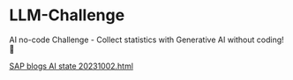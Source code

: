 # LLM-Challenge

AI no-code Challenge - Collect statistics with Generative AI without coding! 🤖

[SAP blogs AI state 20231002.html](https://htmlpreview.github.io/?https://github.com/itsergiu/LLM-Challenge/blob/main/SAP%20blogs%20AI%20state%2020231002.html)
